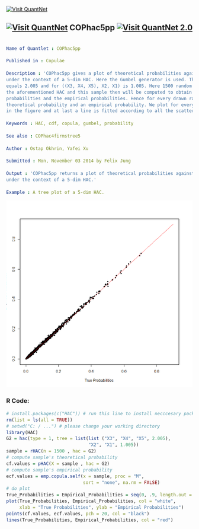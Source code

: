 
[<img src="https://github.com/QuantLet/Styleguide-and-FAQ/blob/master/pictures/banner.png" width="888" alt="Visit QuantNet">](http://quantlet.de/)

## [<img src="https://github.com/QuantLet/Styleguide-and-FAQ/blob/master/pictures/qloqo.png" alt="Visit QuantNet">](http://quantlet.de/) **COPhac5pp** [<img src="https://github.com/QuantLet/Styleguide-and-FAQ/blob/master/pictures/QN2.png" width="60" alt="Visit QuantNet 2.0">](http://quantlet.de/)

```yaml

Name of Quantlet : COPhac5pp

Published in : Copulae

Description : 'COPhac5pp gives a plot of theoretical probabilities against empirical probabilities
under the context of a 5-dim HAC. Here the Gumbel generator is used. The parameter for X3, X4, X4
equals 2.005 and for ((X3, X4, X5), X2, X1) is 1.005. Here 1500 random numbers have been drawn from
the aforementioned HAC and this sample then will be computed to obtain the theoretical
probabilities and the empirical probabilities. Hence for every drawn random number there exist a
theoretical probability and an empirical probability. We plot for every such pair in black points
in the figure and at last a line is fitted according to all the scatter points in red.'

Keywords : HAC, cdf, copula, gumbel, probability

See also : COPhac4firmstree5

Author : Ostap Okhrin, Yafei Xu

Submitted : Mon, November 03 2014 by Felix Jung

Output : 'COPhac5pp returns a plot of theoretical probabilities against empirical probabilities
under the context of a 5-dim HAC.'

Example : A tree plot of a 5-dim HAC.

```

![Picture1](COPhac5pp.png)


### R Code:
```r
# install.packages(c("HAC")) # run this line to install necccesary package
rm(list = ls(all = TRUE))
# setwd("C: / ...") # please change your working directory
library(HAC)
G2 = hac(type = 1, tree = list(list ("X3", "X4", "X5", 2.005),
                               "X2", "X1", 1.005))
sample = rHAC(n = 1500 , hac = G2)
# compute sample's theoretical probability
cf.values = pHAC(X = sample , hac = G2)
# compute sample's empirical probability
ecf.values = emp.copula.self(x = sample, proc = "M", 
                             sort = "none", na.rm = FALSE)
# do plot
True_Probabilities = Empirical_Probabilities = seq(0, .9, length.out = 100)
plot(True_Probabilities, Empirical_Probabilities, col = "white",
     xlab = "True Probabilities", ylab = "Empirical Probabilities")
points(cf.values, ecf.values, pch = 20, col = "black")
lines(True_Probabilities, Empirical_Probabilities, col = "red")
```
